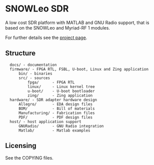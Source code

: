# SNOWLeo SDR

A low cost SDR platform with MATLAB and GNU Radio support, that is based on the SNOWLeo and Myriad-RF 1 modules. 

For further details see the [project page](http://myriadrf.org/snowleo-sdr/).

## Structure

      docs/ - documentation
      firmware/ - FPGA RTL, FSBL, U-boot, Linux and Zing application
          bin/ - binaries
          src/ - sources
              fpga/      - FPGA RTL
              linux/     - Linux kernel tree
              u-boot/    - U-boot bootloader
              zing/      - Zing application
      hardware/ - SDR adapter hardware design
          Allegro/       - EDA design files
          BOM/           - Bill of materials
          Manufacturing/ - Fabrication files
          PDF/           - PDF design files
      host/ - host application support
          GNURadio/      - GNU Radio integration
          Matlab/        - Matlab examples

## Licensing

See the COPYING files.
